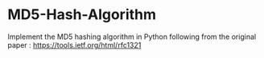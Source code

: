 # MD5-Hash-Algorithm
Implement the MD5 hashing algorithm in Python following from the original paper : https://tools.ietf.org/html/rfc1321
